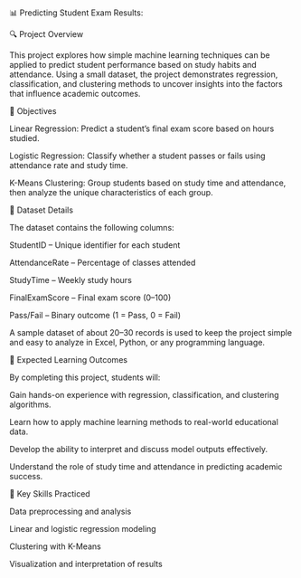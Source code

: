 📊 Predicting Student Exam Results:

🔍 Project Overview

This project explores how simple machine learning techniques can be applied to predict student performance based on study habits and attendance. Using a small dataset, the project demonstrates regression, classification, and clustering methods to uncover insights into the factors that influence academic outcomes.

🎯 Objectives

Linear Regression: Predict a student’s final exam score based on hours studied.

Logistic Regression: Classify whether a student passes or fails using attendance rate and study time.

K-Means Clustering: Group students based on study time and attendance, then analyze the unique characteristics of each group.

📂 Dataset Details

The dataset contains the following columns:

StudentID – Unique identifier for each student

AttendanceRate – Percentage of classes attended

StudyTime – Weekly study hours

FinalExamScore – Final exam score (0–100)

Pass/Fail – Binary outcome (1 = Pass, 0 = Fail)

A sample dataset of about 20–30 records is used to keep the project simple and easy to analyze in Excel, Python, or any programming language.

📘 Expected Learning Outcomes

By completing this project, students will:

Gain hands-on experience with regression, classification, and clustering algorithms.

Learn how to apply machine learning methods to real-world educational data.

Develop the ability to interpret and discuss model outputs effectively.

Understand the role of study time and attendance in predicting academic success.

🚀 Key Skills Practiced

Data preprocessing and analysis

Linear and logistic regression modeling

Clustering with K-Means

Visualization and interpretation of results
